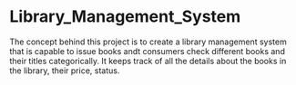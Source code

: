 # Library_Management_System
The concept behind this project is to create a library management system that is capable to issue books andt consumers check different books and their titles categorically. It keeps track of all the details about the books in the library, their price, status.
